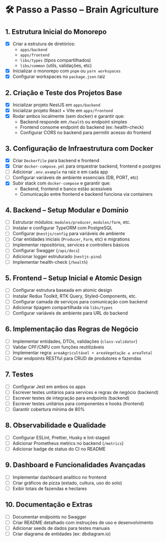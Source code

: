 # 🛠️ Passo a Passo – Brain Agriculture

## 1. Estrutura Inicial do Monorepo

- [x] Criar a estrutura de diretórios:
  - `apps/backend`
  - `apps/frontend`
  - `libs/types` (tipos compartilhados)
  - `libs/common` (utils, validações, etc)
- [x] Inicializar o monorepo com `pnpm` ou `yarn workspaces`
- [x] Configurar workspaces no `package.json` raiz

## 2. Criação e Teste dos Projetos Base

- [x] Inicializar projeto NestJS em `apps/backend`
- [x] Inicializar projeto React + Vite em `apps/frontend`
- [x] Rodar ambos localmente (sem docker) e garantir que:
  - Backend responde em `/health` ou endpoint simples
  - Frontend consome endpoint do backend (ex: health-check)
  - Configurar CORS no backend para permitir acesso do frontend

## 3. Configuração de Infraestrutura com Docker

- [x] Criar `Dockerfile` para backend e frontend
- [x] Criar `docker-compose.yml` para orquestrar backend, frontend e postgres
- [ ] Adicionar `.env.example` na raiz e em cada app
- [ ] Configurar variáveis de ambiente essenciais (DB, PORT, etc)
- [x] Subir stack com `docker-compose` e garantir que:
  - Backend, frontend e banco estão acessíveis
  - Comunicação entre frontend e backend funciona via containers

## 4. Backend – Setup Modular e Domínio

- [ ] Estruturar módulos: `modules/producer`, `modules/farm`, etc.
- [ ] Instalar e configurar TypeORM com PostgreSQL
- [ ] Configurar `@nestjs/config` para variáveis de ambiente
- [ ] Criar entidades iniciais (`Producer`, `Farm`, etc) e migrations
- [ ] Implementar repositórios, services e controllers básicos
- [ ] Configurar Swagger (`/api/docs`)
- [ ] Adicionar logger estruturado (`nestjs-pino`)
- [ ] Implementar health-check (`/health`)

## 5. Frontend – Setup Inicial e Atomic Design

- [ ] Configurar estrutura baseada em atomic design
- [ ] Instalar Redux Toolkit, RTK Query, Styled-Components, etc.
- [ ] Configurar camada de serviços para comunicação com backend
- [ ] Adicionar tipagem compartilhada via `libs/types`
- [ ] Configurar variáveis de ambiente para URL do backend

## 6. Implementação das Regras de Negócio

- [ ] Implementar entidades, DTOs, validações (`class-validator`)
- [ ] Validar CPF/CNPJ com funções reutilizáveis
- [ ] Implementar regra: `areaAgricultável + areaVegetação ≤ areaTotal`
- [ ] Criar endpoints RESTful para CRUD de produtores e fazendas

## 7. Testes

- [ ] Configurar Jest em ambos os apps
- [ ] Escrever testes unitários para services e regras de negócio (backend)
- [ ] Escrever testes de integração para endpoints (backend)
- [ ] Escrever testes unitários para componentes e hooks (frontend)
- [ ] Garantir cobertura mínima de 80%

## 8. Observabilidade e Qualidade

- [ ] Configurar ESLint, Prettier, Husky e lint-staged
- [ ] Adicionar Prometheus metrics no backend (`/metrics`)
- [ ] Adicionar badge de status do CI no README

## 9. Dashboard e Funcionalidades Avançadas

- [ ] Implementar dashboard analítico no frontend
- [ ] Criar gráficos de pizza (estado, cultura, uso do solo)
- [ ] Exibir totais de fazendas e hectares

## 10. Documentação e Extras

- [ ] Documentar endpoints no Swagger
- [ ] Criar README detalhado com instruções de uso e desenvolvimento
- [ ] Adicionar seeds de dados para testes manuais
- [ ] Criar diagrama de entidades (ex: dbdiagram.io)
